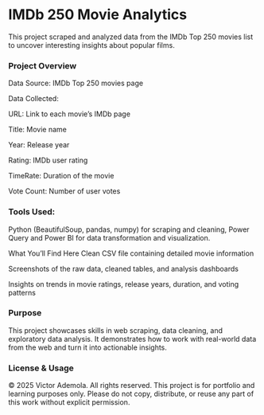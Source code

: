 # IMDb 250 Movie Analytics
This project scraped and analyzed data from the IMDb Top 250 movies list to uncover interesting insights about popular films.

### Project Overview
Data Source: IMDb Top 250 movies page

Data Collected:

URL: Link to each movie’s IMDb page

Title: Movie name

Year: Release year

Rating: IMDb user rating

TimeRate: Duration of the movie

Vote Count: Number of user votes

### Tools Used:
Python (BeautifulSoup, pandas, numpy) for scraping and cleaning, Power Query and Power BI for data transformation and visualization.

What You’ll Find Here
Clean CSV file containing detailed movie information

Screenshots of the raw data, cleaned tables, and analysis dashboards

Insights on trends in movie ratings, release years, duration, and voting patterns

### Purpose
This project showcases skills in web scraping, data cleaning, and exploratory data analysis. It demonstrates how to work with real-world data from the web and turn it into actionable insights.

### License & Usage
© 2025 Victor Ademola. All rights reserved.
This project is for portfolio and learning purposes only. Please do not copy, distribute, or reuse any part of this work without explicit permission.
